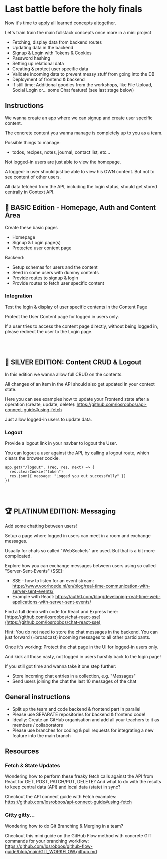 # Last battle before the holy finals

Now it's time to apply all learned concepts altogether.

Let's train train the main fullstack concepts once more in a mini project

- Fetching, display data from backend routes
- Updating data in the backend
- Signup & Login with Tokens & Cookies
- Password hashing
- Setting up relational data
- Creating & protect user specific data
- Validate incoming data to prevent messy stuff from going into the DB
- Deployment of frontend & backend
- If still time: Additional goodies from the workshops, like File Upload, Social Login or... some Chat feature! (see last stage below)

## Instructions

We wanna create an app where we can signup and create user specific content.

The concrete content you wanna manage is completely up to you as a team.

Possible things to manage:

- todos, recipes, notes, journal, contact list, etc...

Not logged-in users are just able to view the homepage.

A logged-in user should just be able to view his OWN content. But not to see content of other users.

All data fetched from the API, including the login status, should get stored centrally in Context API.

## :3rd_place_medal: BASIC Edition - Homepage, Auth and Content Area

Create these basic pages

- Homepage
- Signup & Login page(s)
- Protected user content page

Backend: 
- Setup schemas for users and the content 
- Seed in some users with dummy contents
- Provide routes to signup & login
- Provide routes to fetch user specific content

### Integration 

Test the login & display of user specific contents in the Content Page

Protect the User Content page for logged in users only.

If a user tries to access the content page directly, without being logged in, please redirect the user to the Login page.


<br /><br />

## :2nd_place_medal: SILVER EDITION: Content CRUD & Logout

In this edition we wanna allow full CRUD on the contents.

All changes of an item in the API should also get updated in your context state.

Here you can see examples how to update your Frontend state after a operation (create, update, delete):
https://github.com/losrobbos/api-connect-guide#using-fetch

Just allow logged-in users to update data.

### Logout

Provide a logout link in your navbar to logout the User.

You can logout a user against the API, by calling a logout route, which clears the browser cookie.

```
app.get("/logout", (req, res, next) => {
  res.clearCookie("token")
  res.json({ message: "Logged you out successfully" })
})

```

<br /><br />

## :trophy:	PLATINUM EDITION: Messaging

Add some chatting between users!

Setup a page where logged in users can meet in a room and exchange messages.

Usually for chats so called "WebSockets" are used. But that is a bit more complicated.

Explore how you can exchange messages between users using so called "Server-Sent-Events" (SSE):

- SSE - how to listen for an event stream: https://www.voorhoede.nl/en/blog/real-time-communication-with-server-sent-events/
- Example with React: https://auth0.com/blog/developing-real-time-web-applications-with-server-sent-events/

Find a full demo with code for React and Express here: [https://github.com/losrobbos/chat-react-sse](https://github.com/losrobbos/chat-react-sse)

Hint: You do not need to store the chat messages in the backend. You can just forward (=broadcast) incoming messages to all other participants.

Once it's working: Protect the chat page in the UI for logged-in users only. 

And kick all those nasty, not logged in users harshly back to the login page!

If you still got time and wanna take it one step further:

- Store incoming chat entries in a collection, e.g. "Messages"
- Send users joining the chat the last 10 messages of the chat

## General instructions

- Split up the team and code backend & frontend part in parallel
- Please use SEPARATE repositories for backend & frontend code!
- Ideally: Create an GitHub organisation and add all your teachers to it as members / collaborators
- Please use branches for coding & pull requests for integrating a new feature into the main branch

## Resources

### Fetch & State Updates

Wondering how to perform these freaky fetch calls against the API from React for GET, POST, PATCH/PUT, DELETE? And what to do with the results to keep central data (API) and local data (state) in sync?

Checkout the API connect guide with Fetch examples: https://github.com/losrobbos/api-connect-guide#using-fetch

### Gitty gitty...

Wondering how to do Git Branching & Merging in a team? 

Checkout this mini guide on the GitHub Flow method with concrete GIT commands for your branching workflow: https://github.com/losrobbos/github-flow-guide/blob/main/GIT_WORKFLOW.github.md
